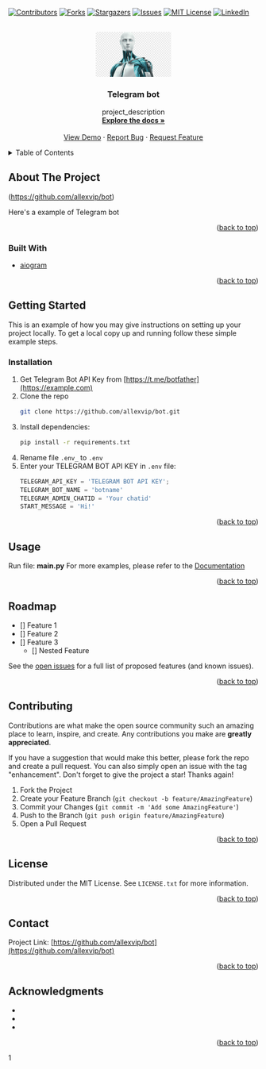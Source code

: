 <div id="top"></div>

<!-- PROJECT SHIELDS -->
<!--
*** I'm using markdown "reference style" links for readability.
*** Reference links are enclosed in brackets [ ] instead of parentheses ( ).
*** See the bottom of this document for the declaration of the reference variables
*** for contributors-url, forks-url, etc. This is an optional, concise syntax you may use.
*** https://www.markdownguide.org/basic-syntax/#reference-style-links
-->
[![Contributors][contributors-shield]][contributors-url]
[![Forks][forks-shield]][forks-url]
[![Stargazers][stars-shield]][stars-url]
[![Issues][issues-shield]][issues-url]
[![MIT License][license-shield]][license-url]
[![LinkedIn][linkedin-shield]][linkedin-url]



<!-- PROJECT LOGO -->
<br />
<div align="center">
  <a href="https://github.com/allexvip/bot">
    <img src="images/logo.png" alt="Logo" width="30%" >
  </a>

<h3 align="center">Telegram bot</h3>

  <p align="center">
    project_description
    <br />
    <a href="https://github.com/allexvip/bot"><strong>Explore the docs »</strong></a>
    <br />
    <br />
    <a href="https://github.com/allexvip/bot">View Demo</a>
    ·
    <a href="https://github.com/allexvip/bot/issues">Report Bug</a>
    ·
    <a href="https://github.com/allexvip/bot/issues">Request Feature</a>
  </p>
</div>



<!-- TABLE OF CONTENTS -->
<details>
  <summary>Table of Contents</summary>
  <ol>
    <li>
      <a href="#about-the-project">About The Project</a>
      <ul>
        <li><a href="#built-with">Built With</a></li>
      </ul>
    </li>
    <li>
      <a href="#getting-started">Getting Started</a>
      <ul>
        <li><a href="#prerequisites">Prerequisites</a></li>
        <li><a href="#installation">Installation</a></li>
      </ul>
    </li>
    <li><a href="#usage">Usage</a></li>
    <li><a href="#roadmap">Roadmap</a></li>
    <li><a href="#contributing">Contributing</a></li>
    <li><a href="#license">License</a></li>
    <li><a href="#contact">Contact</a></li>
    <li><a href="#acknowledgments">Acknowledgments</a></li>
  </ol>
</details>



<!-- ABOUT THE PROJECT -->
## About The Project

(https://github.com/allexvip/bot)

Here's a example of Telegram bot
<p align="right">(<a href="#top">back to top</a>)</p>



### Built With

* [aiogram](https://github.com/aiogram/aiogram)

<p align="right">(<a href="#top">back to top</a>)</p>



<!-- GETTING STARTED -->
## Getting Started

This is an example of how you may give instructions on setting up your project locally.
To get a local copy up and running follow these simple example steps.


### Installation

1. Get Telegram Bot API Key from [https://t.me/botfather](https://example.com)
2. Clone the repo
   ```sh
   git clone https://github.com/allexvip/bot.git
   ```
3. Install dependencies:
    ```sh
   pip install -r requirements.txt
   ```
5. Rename file `.env_` to `.env`
6. Enter your TELEGRAM BOT API KEY in `.env` file:
   ```js
   TELEGRAM_API_KEY = 'TELEGRAM BOT API KEY';
   TELEGRAM_BOT_NAME = 'botname'
   TELEGRAM_ADMIN_CHATID = 'Your chatid'
   START_MESSAGE = 'Hi!'
   ```

<p align="right">(<a href="#top">back to top</a>)</p>



<!-- USAGE EXAMPLES -->
## Usage

Run file: <b>main.py</b> 
For more examples, please refer to the [Documentation](https://github.com/allexvip/bot)

<p align="right">(<a href="#top">back to top</a>)</p>



<!-- ROADMAP -->
## Roadmap

- [] Feature 1
- [] Feature 2
- [] Feature 3
    - [] Nested Feature

See the [open issues](https://github.com/allexvip/bot/issues) for a full list of proposed features (and known issues).

<p align="right">(<a href="#top">back to top</a>)</p>



<!-- CONTRIBUTING -->
## Contributing

Contributions are what make the open source community such an amazing place to learn, inspire, and create. Any contributions you make are **greatly appreciated**.

If you have a suggestion that would make this better, please fork the repo and create a pull request. You can also simply open an issue with the tag "enhancement".
Don't forget to give the project a star! Thanks again!

1. Fork the Project
2. Create your Feature Branch (`git checkout -b feature/AmazingFeature`)
3. Commit your Changes (`git commit -m 'Add some AmazingFeature'`)
4. Push to the Branch (`git push origin feature/AmazingFeature`)
5. Open a Pull Request

<p align="right">(<a href="#top">back to top</a>)</p>



<!-- LICENSE -->
## License

Distributed under the MIT License. See `LICENSE.txt` for more information.

<p align="right">(<a href="#top">back to top</a>)</p>



<!-- CONTACT -->
## Contact

Project Link: [https://github.com/allexvip/bot](https://github.com/allexvip/bot)

<p align="right">(<a href="#top">back to top</a>)</p>



<!-- ACKNOWLEDGMENTS -->
## Acknowledgments

* []()
* []()
* []()

<p align="right">(<a href="#top">back to top</a>)</p>



<!-- MARKDOWN LINKS & IMAGES -->
<!-- https://www.markdownguide.org/basic-syntax/#reference-style-links -->
[contributors-shield]: https://img.shields.io/github/contributors/allexvip/bot.svg?style=for-the-badge
[contributors-url]: https://github.com/allexvip/bot/graphs/contributors
[forks-shield]: https://img.shields.io/github/forks/allexvip/bot.svg?style=for-the-badge
[forks-url]: https://github.com/allexvip/bot/network/members
[stars-shield]: https://img.shields.io/github/stars/allexvip/bot.svg?style=for-the-badge
[stars-url]: https://github.com/allexvip/bot/stargazers
[issues-shield]: https://img.shields.io/github/issues/allexvip/bot.svg?style=for-the-badge
[issues-url]: https://github.com/allexvip/bot/issues
[license-shield]: https://img.shields.io/github/license/allexvip/bot.svg?style=for-the-badge
[license-url]: https://github.com/allexvip/bot/blob/master/LICENSE.txt
[linkedin-shield]: https://img.shields.io/badge/-LinkedIn-black.svg?style=for-the-badge&logo=linkedin&colorB=555
[linkedin-url]: https://linkedin.com/in/allexvip
[product-screenshot]: images/screenshot.png
1